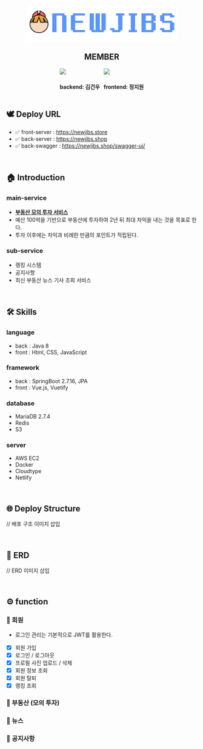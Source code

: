 <a href="https://newjibs.store">
    <div style="display:flex;justify-content: center">
        <img src="./assets/title.png" width="400" height="95" >
    </div>
</a>

<H2 style="text-align: center">MEMBER</H1>
<div style="display:flex; justify-content: center">
<div style="margin-right: 10px">
  <a href="https://github.com/takealook97">
      <img src="https://github.com/takealook97.png/" width="150">
  </a>
  <div><H4 style="text-align: center">backend: 김건우</H4></div>
</div>

<div>
    <a href="https://github.com/smarfy99">
        <img src="https://github.com/smarfy99.png/" width="150">
    </a>
    <div><H4 style="text-align: center">frontend: 정지원</H4></div>
</div>
</div>

## 🕊️ Deploy URL

- ✅ front-server : https://newjibs.store
- ✅ back-server : https://newjibs.shop
- ✅ back-swagger : https://newjibs.shop/swagger-ui/

<br>

## 🏠 Introduction

### main-service

- <U>**부동산 모의 투자 서비스**</U>
- 예산 100억을 기반으로 부동산에 투자하여 2년 뒤 최대 차익을 내는 것을 목표로 한다.
- 투자 이후에는 차익과 비례한 만큼의 포인트가 적립된다.

### sub-service

- 랭킹 시스템
- 공지사항
- 최신 부동산 뉴스 기사 조회 서비스

<br>

## 🛠️ Skills

### language

- back : Java 8
- front : Html, CSS, JavaScript

### framework

- back : SpringBoot 2.7.16, JPA
- front : Vue.js, Vuetify

### database

- MariaDB 2.7.4
- Redis
- S3

### server

- AWS EC2
- Docker
- Cloudtype
- Netlify

<br>

## 🌐 Deploy Structure

// 배포 구조 이미지 삽입

<br>

## 💾 ERD

// ERD 이미지 삽입

<br>

## ⚙️ function

### 🎯 회원

- 로그인 관리는 기본적으로 JWT를 활용한다.
- [x] 회원 가입
- [x] 로그인 / 로그아웃
- [x] 프로필 사진 업로드 / 삭제
- [x] 회원 정보 조회
- [x] 회원 탈퇴
- [x] 랭킹 조회

### 🎯 부동산 (모의 투자)

### 🎯 뉴스

### 🎯 공지사항

